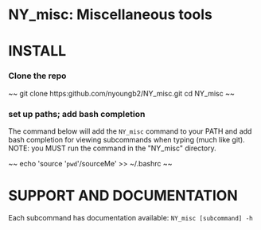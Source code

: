 NY_misc: Miscellaneous tools
============================


# INSTALL

### Clone the repo

~~
git clone https:github.com/nyoungb2/NY_misc.git
cd NY_misc
~~

### set up paths; add bash completion

The command below will add the `NY_misc`
command to your PATH and add bash completion
for viewing subcommands when typing <tab> (much like git).
NOTE: you MUST run the command in the "NY_misc" directory.

~~
echo 'source '`pwd`'/sourceMe' >> ~/.bashrc
~~

# SUPPORT AND DOCUMENTATION

Each subcommand has documentation available: `NY_misc [subcommand] -h`
